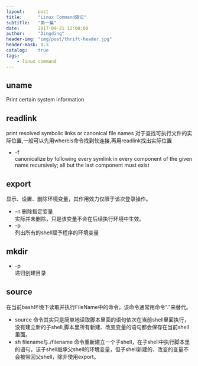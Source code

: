 ```yaml
---
layout:     post
title:      "Linux Command随记"
subtitle:   "第一篇"
date:       2017-09-21 12:00:00
author:     "Dingding"
header-img: "img/post/thrift-header.jpg"
header-mask: 0.3
catalog:    true
tags:
    - linux command
---
```


## uname
Print certain system information

## readlink
print resolved symbolic links or canonical file names
对于查找可执行文件的实际位置,一般可以先用whereis命令找到软连接,再用readlink找出实际位置

* -f  
   canonicalize by following every symlink in every component of the given name recursively; all but the last component must exist
   
## export
显示、设置、删除环境变量，其作用效力仅限于该次登录操作。

*  -n  删除指定变量  
实际并未删除，只是该变量不会在后续执行环境中生效。
*  -p  
列出所有的shell赋予程序的环境变量

## mkdir
* -p  
递归创建目录

## source
在当前bash环境下读取并执行FileName中的命令。该命令通常用命令“.”来替代。

* source 命令其实只是简单地读取脚本里面的语句依次在当前shell里面执行，没有建立新的子shell,脚本里所有新建、改变变量的语句都会保存在当前shell里面。
* sh filename与./filename 命令重新建立一个子shell，在子shell中执行脚本里的语句，该子shell继承父shell的环境变量，但子shell新建的、改变的变量不会被带回父shell，除非使用export。


















